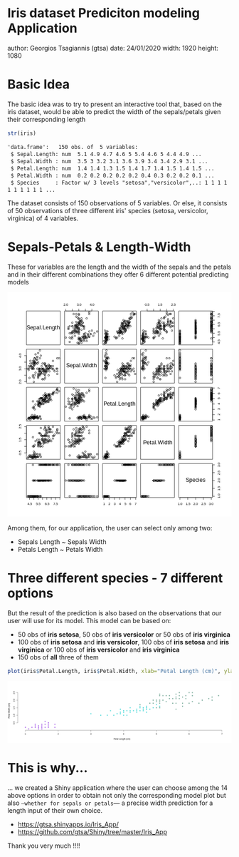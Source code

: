 Iris dataset Prediciton modeling Application
========================================================
author: Georgios Tsagiannis (gtsa)
date: 24/01/2020
width: 1920
height: 1080

Basic Idea
========================================================

The basic idea was to try to present an interactive tool that, based on the iris dataset, would be able to predict the width of the sepals/petals given their corresponding length


```r
str(iris)
```

```
'data.frame':	150 obs. of  5 variables:
 $ Sepal.Length: num  5.1 4.9 4.7 4.6 5 5.4 4.6 5 4.4 4.9 ...
 $ Sepal.Width : num  3.5 3 3.2 3.1 3.6 3.9 3.4 3.4 2.9 3.1 ...
 $ Petal.Length: num  1.4 1.4 1.3 1.5 1.4 1.7 1.4 1.5 1.4 1.5 ...
 $ Petal.Width : num  0.2 0.2 0.2 0.2 0.2 0.4 0.3 0.2 0.2 0.1 ...
 $ Species     : Factor w/ 3 levels "setosa","versicolor",..: 1 1 1 1 1 1 1 1 1 1 ...
```
The dataset consists of 150 observations of 5 variables. Or else, it consists of 50 observations of three different iris' species (setosa, versicolor, virginica) of 4 variables.

Sepals-Petals & Length-Width
========================================================

These for variables are the length and the width of the sepals and the petals and in their different combinations they offer 6 different potential predicting models

![plot of chunk unnamed-chunk-2](Iris_App-figure/unnamed-chunk-2-1.png)

Among them, for our application, the user can select only among two:

- Sepals Length ~ Sepals Width
- Petals Length ~ Petals Width


Three different species - 7 different options
========================================================
But the result of the prediction is also based on the observations that our user will use for its model. This model can be based on:

- 50 obs of **iris setosa**, 50 obs of **iris versicolor** or 50 obs of **iris virginica**
- 100 obs of **iris setosa** and **iris versicolor**, 100 obs of **iris setosa** and **iris virginica** or 100 obs of **iris versicolor** and **iris virginica**
- 150 obs of **all** three of them




```r
plot(iris$Petal.Length, iris$Petal.Width, xlab="Petal Length (cm)", ylab="Petal Width (cm)", bty="n", pch=16, col=ifelse(iris$Species=="setosa","blueviolet",ifelse(iris$Species=="versicolor", "cyan3", "aquamarine4")), xlim=c(min(iris$Petal.Length), max(iris$Petal.Length)), ylim=c(min(iris$Petal.Width), max(iris$Petal.Width)))
```

<img src="Iris_App-figure/unnamed-chunk-3-1.png" title="plot of chunk unnamed-chunk-3" alt="plot of chunk unnamed-chunk-3" style="display: block; margin: auto;" />

This is why...
========================================================

... we created a Shiny application where the user can choose among the 14 above options in order to obtain not only the corresponding model plot but also `—whether for sepals or petals`— a precise width prediction for a length input of their own choice.

- https://gtsa.shinyapps.io/Iris_App/
- https://github.com/gtsa/Shiny/tree/master/Iris_App

Thank you very much !!!!
